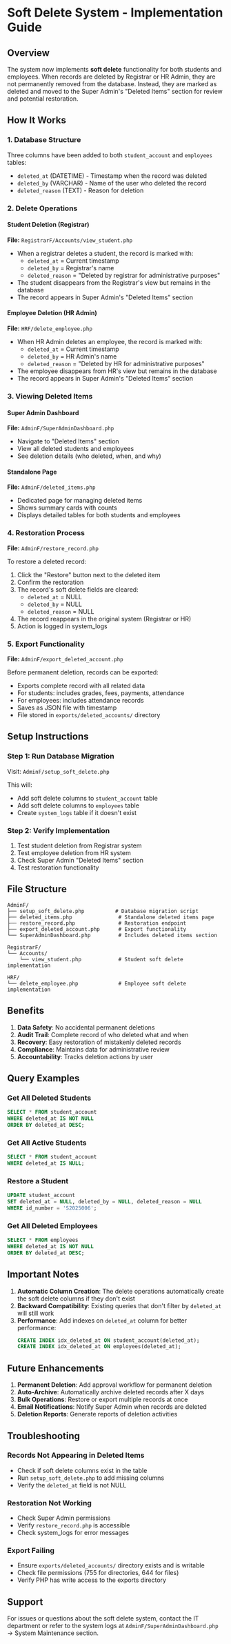 # Soft Delete System - Implementation Guide

## Overview
The system now implements **soft delete** functionality for both students and employees. When records are deleted by Registrar or HR Admin, they are not permanently removed from the database. Instead, they are marked as deleted and moved to the Super Admin's "Deleted Items" section for review and potential restoration.

## How It Works

### 1. Database Structure
Three columns have been added to both `student_account` and `employees` tables:
- `deleted_at` (DATETIME) - Timestamp when the record was deleted
- `deleted_by` (VARCHAR) - Name of the user who deleted the record
- `deleted_reason` (TEXT) - Reason for deletion

### 2. Delete Operations

#### Student Deletion (Registrar)
**File:** `RegistrarF/Accounts/view_student.php`
- When a registrar deletes a student, the record is marked with:
  - `deleted_at` = Current timestamp
  - `deleted_by` = Registrar's name
  - `deleted_reason` = "Deleted by registrar for administrative purposes"
- The student disappears from the Registrar's view but remains in the database
- The record appears in Super Admin's "Deleted Items" section

#### Employee Deletion (HR Admin)
**File:** `HRF/delete_employee.php`
- When HR Admin deletes an employee, the record is marked with:
  - `deleted_at` = Current timestamp
  - `deleted_by` = HR Admin's name
  - `deleted_reason` = "Deleted by HR for administrative purposes"
- The employee disappears from HR's view but remains in the database
- The record appears in Super Admin's "Deleted Items" section

### 3. Viewing Deleted Items

#### Super Admin Dashboard
**File:** `AdminF/SuperAdminDashboard.php`
- Navigate to "Deleted Items" section
- View all deleted students and employees
- See deletion details (who deleted, when, and why)

#### Standalone Page
**File:** `AdminF/deleted_items.php`
- Dedicated page for managing deleted items
- Shows summary cards with counts
- Displays detailed tables for both students and employees

### 4. Restoration Process

**File:** `AdminF/restore_record.php`

To restore a deleted record:
1. Click the "Restore" button next to the deleted item
2. Confirm the restoration
3. The record's soft delete fields are cleared:
   - `deleted_at` = NULL
   - `deleted_by` = NULL
   - `deleted_reason` = NULL
4. The record reappears in the original system (Registrar or HR)
5. Action is logged in system_logs

### 5. Export Functionality

**File:** `AdminF/export_deleted_account.php`

Before permanent deletion, records can be exported:
- Exports complete record with all related data
- For students: includes grades, fees, payments, attendance
- For employees: includes attendance records
- Saves as JSON file with timestamp
- File stored in `exports/deleted_accounts/` directory

## Setup Instructions

### Step 1: Run Database Migration
Visit: `AdminF/setup_soft_delete.php`

This will:
- Add soft delete columns to `student_account` table
- Add soft delete columns to `employees` table
- Create `system_logs` table if it doesn't exist

### Step 2: Verify Implementation
1. Test student deletion from Registrar system
2. Test employee deletion from HR system
3. Check Super Admin "Deleted Items" section
4. Test restoration functionality

## File Structure

```
AdminF/
├── setup_soft_delete.php          # Database migration script
├── deleted_items.php               # Standalone deleted items page
├── restore_record.php              # Restoration endpoint
├── export_deleted_account.php      # Export functionality
└── SuperAdminDashboard.php         # Includes deleted items section

RegistrarF/
└── Accounts/
    └── view_student.php            # Student soft delete implementation

HRF/
└── delete_employee.php             # Employee soft delete implementation
```

## Benefits

1. **Data Safety**: No accidental permanent deletions
2. **Audit Trail**: Complete record of who deleted what and when
3. **Recovery**: Easy restoration of mistakenly deleted records
4. **Compliance**: Maintains data for administrative review
5. **Accountability**: Tracks deletion actions by user

## Query Examples

### Get All Deleted Students
```sql
SELECT * FROM student_account 
WHERE deleted_at IS NOT NULL 
ORDER BY deleted_at DESC;
```

### Get All Active Students
```sql
SELECT * FROM student_account 
WHERE deleted_at IS NULL;
```

### Restore a Student
```sql
UPDATE student_account 
SET deleted_at = NULL, deleted_by = NULL, deleted_reason = NULL 
WHERE id_number = 'S2025006';
```

### Get All Deleted Employees
```sql
SELECT * FROM employees 
WHERE deleted_at IS NOT NULL 
ORDER BY deleted_at DESC;
```

## Important Notes

1. **Automatic Column Creation**: The delete operations automatically create the soft delete columns if they don't exist
2. **Backward Compatibility**: Existing queries that don't filter by `deleted_at` will still work
3. **Performance**: Add indexes on `deleted_at` column for better performance:
   ```sql
   CREATE INDEX idx_deleted_at ON student_account(deleted_at);
   CREATE INDEX idx_deleted_at ON employees(deleted_at);
   ```

## Future Enhancements

1. **Permanent Deletion**: Add approval workflow for permanent deletion
2. **Auto-Archive**: Automatically archive deleted records after X days
3. **Bulk Operations**: Restore or export multiple records at once
4. **Email Notifications**: Notify Super Admin when records are deleted
5. **Deletion Reports**: Generate reports of deletion activities

## Troubleshooting

### Records Not Appearing in Deleted Items
- Check if soft delete columns exist in the table
- Run `setup_soft_delete.php` to add missing columns
- Verify the `deleted_at` field is not NULL

### Restoration Not Working
- Check Super Admin permissions
- Verify `restore_record.php` is accessible
- Check system_logs for error messages

### Export Failing
- Ensure `exports/deleted_accounts/` directory exists and is writable
- Check file permissions (755 for directories, 644 for files)
- Verify PHP has write access to the exports directory

## Support

For issues or questions about the soft delete system, contact the IT department or refer to the system logs at `AdminF/SuperAdminDashboard.php` → System Maintenance section.
